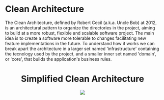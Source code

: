 # Clean Architecture

The Clean Architecture, defined by Robert Cecil (a.k.a. Uncle Bob) at 2012, is an architectural pattern to organize the directories in the project, aiming to build at a more robust, flexible and scalable software project. The main idea is to create a software more tolerable to changes facilitating new feature implementations in the future. To understand how it works we can break apart the architecture in a larger set named 'infrastructure' containing the tecnology used by the project, and a smaller inner set named 'domain', or 'core', that builds the application's business rules.

<div align="center">
  <h1>Simplified Clean Architecture</h1>
  <img src="https://github.com/gftf2011/clean-node-file-uploader-api-js/blob/main/public/assets/clean-arch-simplified.png" />
</div>
